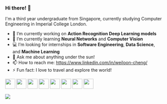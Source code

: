 ### Hi there! 👋

I'm a third year undergraduate from Singapore, currently studying Computer Engineering in Imperial College London.

- 🔭 I’m currently working on **Action Recognition Deep Learning models**
- 🌱 I’m currently learning **Neural Networks** and **Computer Vision**
- :computer: I’m looking for internships in **Software Engineering**, **Data Science**, and **Machine Learning**
- 💬 Ask me about anything under the sun!
- 📫 How to reach me: https://www.linkedin.com/in/weiloon-cheng/
- ⚡ Fun fact: I love to travel and explore the world!

<img height="32" width="32" src="https://cdn.jsdelivr.net/npm/simple-icons@v3/icons/c.svg" /> <img height="32" width="32" src="https://cdn.jsdelivr.net/npm/simple-icons@v3/icons/cplusplus.svg" /> <img height="32" width="32" src="https://cdn.jsdelivr.net/npm/simple-icons@v3/icons/python.svg" /> <img height="32" width="32" src="https://cdn.jsdelivr.net/npm/simple-icons@v3/icons/java.svg" /> <img height="32" width="32" src="https://cdn.jsdelivr.net/npm/simple-icons@v3/icons/mysql.svg" /> <img height="32" width="32" src="https://cdn.jsdelivr.net/npm/simple-icons@v3/icons/html5.svg" /> <img height="32" width="32" src="https://cdn.jsdelivr.net/npm/simple-icons@v3/icons/css3.svg" /> <img height="32" width="32" src="https://cdn.jsdelivr.net/npm/simple-icons@v3/icons/javascript.svg" />

![](https://komarev.com/ghpvc/?username=cwlroda&color=brightgreen)
